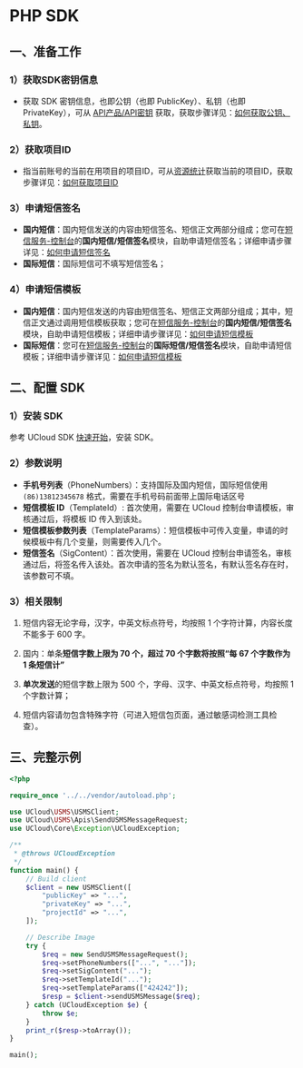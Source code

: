 # PHP SDK

## 一、准备工作

### 1）获取SDK密钥信息

  - 获取 SDK 密钥信息，也即公钥（也即 PublicKey）、私钥（也即
    PrivateKey），可从 [API产品/API密钥](https://console.ucloud.cn/uapi/apikey) 获取，获取步骤详见：[如何获取公钥、私钥](usms/faq/1109)。

### 2）获取项目ID

  - 指当前账号的当前在用项目的项目ID，可从[资源统计](https://console.ucloud.cn/dashboard)获取当前的项目ID，获取步骤详见：[如何获取项目ID](usms/faq/1109)

### 3）申请短信签名

  - **国内短信**：国内短信发送的内容由短信签名、短信正文两部分组成；您可在[短信服务-控制台](https://console.ucloud.cn/usms)的**国内短信/短信签名**模块，自助申请短信签名；详细申请步骤详见：[如何申请短信签名](usms/guide/5003/303)
  - **国际短信**：国际短信可不填写短信签名；

### 4）申请短信模板

  - **国内短信**：国内短信发送的内容由短信签名、短信正文两部分组成；其中，短信正文通过调用短信模板获取；您可在[短信服务-控制台](https://console.ucloud.cn/usms)的**国内短信/短信签名**模块，自助申请短信模板；详细申请步骤详见：[如何申请短信模板](usms/guide/5003/305)
  - **国际短信**：您可在[短信服务-控制台](https://console.ucloud.cn/usms)的**国际短信/短信签名**模块，自助申请短信模板；详细申请步骤详见：[如何申请短信模板](usms/guide/5005/505#二、自助申请短信模板)

## 二、配置 SDK

### 1）安装 SDK

参考 UCloud SDK [快速开始](https://docs.ucloud.cn/opensdk-php/quickstart)，安装 SDK。

### 2）参数说明

  - **手机号列表**（PhoneNumbers）：支持国际及国内短信，国际短信使用 `(86)13812345678` 格式，需要在手机号码前面带上国际电话区号
  - **短信模板 ID**（TemplateId）: 首次使用，需要在 UCloud 控制台申请模板，审核通过后，将模板 ID 传入到该处。
  - **短信模板参数列表**（TemplateParams）：短信模板中可传入变量，申请的时候模板中有几个变量，则需要传入几个。
  - **短信签名**（SigContent）：首次使用，需要在 UCloud 控制台申请签名，审核通过后，将签名传入该处。首次申请的签名为默认签名，有默认签名存在时，该参数可不填。

### 3）相关限制

1. 短信内容无论字母，汉字，中英文标点符号，均按照 1 个字符计算，内容长度不能多于 600 字。

2. 国内：单条**短信字数上限为 70 个，超过 70 个字数将按照“每 67 个字数作为 1 条短信计”**

3. **单次发送**的短信字数上限为 500 个，字母、汉字、中英文标点符号，均按照 1 个字数计算；

4. 短信内容请勿包含特殊字符（可进入短信包页面，通过敏感词检测工具检查）。

## 三、完整示例

```php
<?php

require_once '../../vendor/autoload.php';

use UCloud\USMS\USMSClient;
use UCloud\USMS\Apis\SendUSMSMessageRequest;
use UCloud\Core\Exception\UCloudException;

/**
 * @throws UCloudException
 */
function main() {
    // Build client
    $client = new USMSClient([
        "publicKey" => "...",
        "privateKey" => "...",
        "projectId" => "...",
    ]);

    // Describe Image
    try {
        $req = new SendUSMSMessageRequest();
        $req->setPhoneNumbers(["...", "..."]);
        $req->setSigContent("...");
        $req->setTemplateId("...");
        $req->setTemplateParams(["424242"]);
        $resp = $client->sendUSMSMessage($req);
    } catch (UCloudException $e) {
        throw $e;
    }
    print_r($resp->toArray());
}

main();
```
